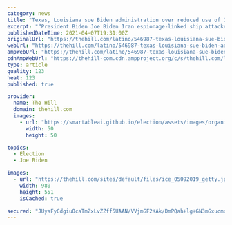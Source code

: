 ```yaml
---
category: news
title: "Texas, Louisiana sue Biden administration over reduced use of ICE detainers"
excerpt: "“President Biden Joe Biden Iran espionage-linked ship attacked at sea Biden exceeds expectations on vaccines — so far Jill Biden to visit Alabama with actress Jennifer Garner MORE’s outright ..."
publishedDateTime: 2021-04-07T19:31:00Z
originalUrl: "https://thehill.com/latino/546987-texas-louisiana-sue-biden-administration-over-reduced-use-of-ice-detainers"
webUrl: "https://thehill.com/latino/546987-texas-louisiana-sue-biden-administration-over-reduced-use-of-ice-detainers"
ampWebUrl: "https://thehill.com/latino/546987-texas-louisiana-sue-biden-administration-over-reduced-use-of-ice-detainers?amp"
cdnAmpWebUrl: "https://thehill-com.cdn.ampproject.org/c/s/thehill.com/latino/546987-texas-louisiana-sue-biden-administration-over-reduced-use-of-ice-detainers?amp"
type: article
quality: 123
heat: 123
published: true

provider:
  name: The Hill
  domain: thehill.com
  images:
    - url: "https://smartableai.github.io/election/assets/images/organizations/thehill.com-50x50.jpg"
      width: 50
      height: 50

topics:
  - Election
  - Joe Biden

images:
  - url: "https://thehill.com/sites/default/files/ice_05092019_getty.jpg"
    width: 980
    height: 551
    isCached: true

secured: "JUyaFyCdgiuOcaTmZxLvZZff5UAAN/VVjmGF2KAk/DmPQah+lg+GN3mGxucmoWtNH7JXc58i+hYc5cFNdfdXrtX7K7PuW2VC4N74a/OF9+cU1bA2byGCOgqItBVIoWBbEVZIyaBnyCTf3FuSg50l/c5K1l4Q3CVKX71FLC5qw8AS0i9jjqV4p9EX2k+0BA/eAPdaRa/vDqo+scitNCLZcMY2UGlDWE19rXtAY3sCIChV5bcrpus2fwhIWl9CW/LhxlLyoOc26S9LhgIjW8+Gk65JjM8TJkxvqt0LZnSGBylGB3CrWnpQwYaIg0N0F5324Iy6j4iQLGuCqgZczmtUS9+vAB0pNthE2JeJKab9IUU=;NDGtJpqtdmqeoDf/42EvTw=="
---
```


